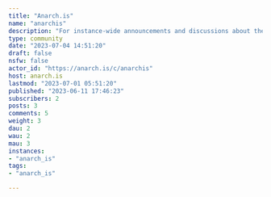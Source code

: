 ```yaml
---
title: "Anarch.is" 
name: "anarchis"
description: "For instance-wide announcements and discussions about the instance."
type: community
date: "2023-07-04 14:51:20"
draft: false
nsfw: false
actor_id: "https://anarch.is/c/anarchis"
host: anarch.is
lastmod: "2023-07-01 05:51:20"
published: "2023-06-11 17:46:23"
subscribers: 2
posts: 3
comments: 5
weight: 3
dau: 2
wau: 2
mau: 3
instances:
- "anarch_is"
tags: 
- "anarch_is"

---
```

